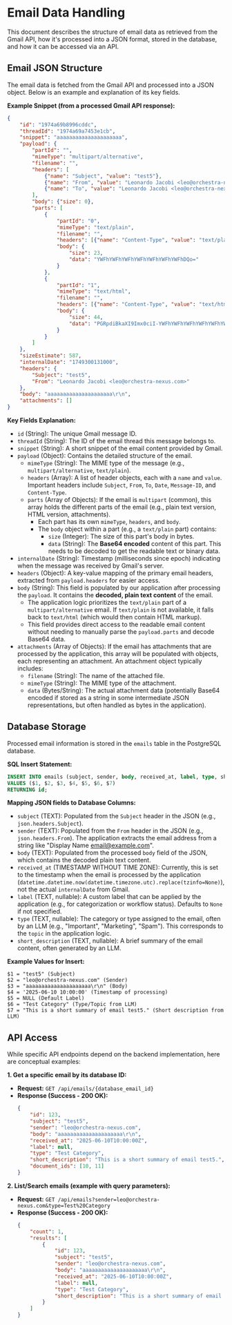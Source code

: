 # Email Data Handling

This document describes the structure of email data as retrieved from the Gmail API, how it's processed into a JSON format, stored in the database, and how it can be accessed via an API.

## Email JSON Structure

The email data is fetched from the Gmail API and processed into a JSON object. Below is an example and explanation of its key fields.

**Example Snippet (from a processed Gmail API response):**

```json
{
    "id": "1974a69b8996cddc",
    "threadId": "1974a69a7453e1cb",
    "snippet": "aaaaaaaaaaaaaaaaaaaaa",
    "payload": {
        "partId": "",
        "mimeType": "multipart/alternative",
        "filename": "",
        "headers": [
            {"name": "Subject", "value": "test5"},
            {"name": "From", "value": "Leonardo Jacobi <leo@orchestra-nexus.com>"},
            {"name": "To", "value": "Leonardo Jacobi <leo@orchestra-nexus.com>"}
        ],
        "body": {"size": 0},
        "parts": [
            {
                "partId": "0",
                "mimeType": "text/plain",
                "filename": "",
                "headers": [{"name": "Content-Type", "value": "text/plain; charset=\"UTF-8\""}],
                "body": {
                    "size": 23,
                    "data": "YWFhYWFhYWFhYWFhYWFhYWFhYWFhDQo="
                }
            },
            {
                "partId": "1",
                "mimeType": "text/html",
                "filename": "",
                "headers": [{"name": "Content-Type", "value": "text/html; charset=\"UTF-8\""}],
                "body": {
                    "size": 44,
                    "data": "PGRpdiBkaXI9Imx0ciI-YWFhYWFhYWFhYWFhYWFhYWFhYWFhPC9kaXY-DQo="
                }
            }
        ]
    },
    "sizeEstimate": 587,
    "internalDate": "1749300131000",
    "headers": {
        "Subject": "test5",
        "From": "Leonardo Jacobi <leo@orchestra-nexus.com>"
    },
    "body": "aaaaaaaaaaaaaaaaaaaaa\r\n",
    "attachments": []
}
```

**Key Fields Explanation:**

*   `id` (String): The unique Gmail message ID.
*   `threadId` (String): The ID of the email thread this message belongs to.
*   `snippet` (String): A short snippet of the email content provided by Gmail.
*   `payload` (Object): Contains the detailed structure of the email.
    *   `mimeType` (String): The MIME type of the message (e.g., `multipart/alternative`, `text/plain`).
    *   `headers` (Array): A list of header objects, each with a `name` and `value`. Important headers include `Subject`, `From`, `To`, `Date`, `Message-ID`, and `Content-Type`.
    *   `parts` (Array of Objects): If the email is `multipart` (common), this array holds the different parts of the email (e.g., plain text version, HTML version, attachments).
        *   Each part has its own `mimeType`, `headers`, and `body`.
        *   The `body` object within a part (e.g., a `text/plain` part) contains:
            *   `size` (Integer): The size of this part's body in bytes.
            *   `data` (String): The **Base64 encoded** content of this part. This needs to be decoded to get the readable text or binary data.
*   `internalDate` (String): Timestamp (milliseconds since epoch) indicating when the message was received by Gmail's server.
*   `headers` (Object): A key-value mapping of the primary email headers, extracted from `payload.headers` for easier access.
*   `body` (String): This field is populated by our application after processing the `payload`. It contains the **decoded, plain text content** of the email.
    *   The application logic prioritizes the `text/plain` part of a `multipart/alternative` email. If `text/plain` is not available, it falls back to `text/html` (which would then contain HTML markup).
    *   This field provides direct access to the readable email content without needing to manually parse the `payload.parts` and decode Base64 data.
*   `attachments` (Array of Objects): If the email has attachments that are processed by the application, this array will be populated with objects, each representing an attachment. An attachment object typically includes:
    *   `filename` (String): The name of the attached file.
    *   `mimeType` (String): The MIME type of the attachment.
    *   `data` (Bytes/String): The actual attachment data (potentially Base64 encoded if stored as a string in some intermediate JSON representations, but often handled as bytes in the application).

## Database Storage

Processed email information is stored in the `emails` table in the PostgreSQL database.

**SQL Insert Statement:**

```sql
INSERT INTO emails (subject, sender, body, received_at, label, type, short_description)
VALUES ($1, $2, $3, $4, $5, $6, $7)
RETURNING id;
```

**Mapping JSON fields to Database Columns:**

*   `subject` (TEXT): Populated from the `Subject` header in the JSON (e.g., `json.headers.Subject`).
*   `sender` (TEXT): Populated from the `From` header in the JSON (e.g., `json.headers.From`). The application extracts the email address from a string like "Display Name <email@example.com>".
*   `body` (TEXT): Populated from the processed `body` field of the JSON, which contains the decoded plain text content.
*   `received_at` (TIMESTAMP WITHOUT TIME ZONE): Currently, this is set to the timestamp when the email is processed by the application (`datetime.datetime.now(datetime.timezone.utc).replace(tzinfo=None)`), not the actual `internalDate` from Gmail.
*   `label` (TEXT, nullable): A custom label that can be applied by the application (e.g., for categorization or workflow status). Defaults to `None` if not specified.
*   `type` (TEXT, nullable): The category or type assigned to the email, often by an LLM (e.g., "Important", "Marketing", "Spam"). This corresponds to the `topic` in the application logic.
*   `short_description` (TEXT, nullable): A brief summary of the email content, often generated by an LLM.

**Example Values for Insert:**

```
$1 = "test5" (Subject)
$2 = "leo@orchestra-nexus.com" (Sender)
$3 = "aaaaaaaaaaaaaaaaaaaaa\r\n" (Body)
$4 = '2025-06-10 10:00:00' (Timestamp of processing)
$5 = NULL (Default Label)
$6 = "Test Category" (Type/Topic from LLM)
$7 = "This is a short summary of email test5." (Short description from LLM)
```

## API Access

While specific API endpoints depend on the backend implementation, here are conceptual examples:

**1. Get a specific email by its database ID:**

*   **Request:** `GET /api/emails/{database_email_id}`
*   **Response (Success - 200 OK):**
    ```json
    {
        "id": 123,
        "subject": "test5",
        "sender": "leo@orchestra-nexus.com",
        "body": "aaaaaaaaaaaaaaaaaaaaa\r\n",
        "received_at": "2025-06-10T10:00:00Z",
        "label": null,
        "type": "Test Category",
        "short_description": "This is a short summary of email test5.",
        "document_ids": [10, 11]
    }
    ```

**2. List/Search emails (example with query parameters):**

*   **Request:** `GET /api/emails?sender=leo@orchestra-nexus.com&type=Test%20Category`
*   **Response (Success - 200 OK):**
    ```json
    {
        "count": 1,
        "results": [
            {
                "id": 123,
                "subject": "test5",
                "sender": "leo@orchestra-nexus.com",
                "body": "aaaaaaaaaaaaaaaaaaaaa\r\n",
                "received_at": "2025-06-10T10:00:00Z",
                "label": null,
                "type": "Test Category",
                "short_description": "This is a short summary of email test5."
            }
        ]
    }
    ```
